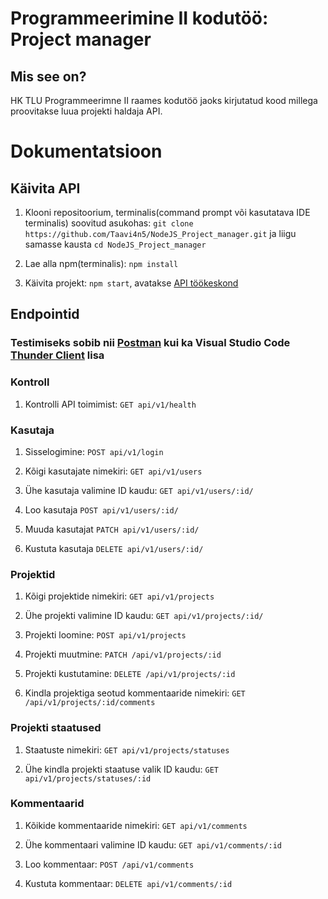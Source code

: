 #  Programmeerimine II kodutöö: Project manager
## Mis see on?

HK TLU Programmeerimne II raames kodutöö jaoks kirjutatud kood millega proovitakse luua projekti haldaja API.

# Dokumentatsioon

## Käivita API

1. Klooni repositoorium, terminalis(command prompt või kasutatava IDE terminalis) soovitud asukohas: ``` git clone https://github.com/Taavi4n5/NodeJS_Project_manager.git ``` ja liigu samasse kausta ``` cd NodeJS_Project_manager ```

2. Lae alla npm(terminalis): ``` npm install ```

3. Käivita projekt: ``` npm start ```, avatakse [API töökeskond](https://localhost:3000 "https://localhost:3000" )
## Endpointid

### Testimiseks sobib nii [Postman](https://www.postman.com/ "Postman") kui ka Visual Studio Code [Thunder Client](https://www.thunderclient.com/ "Thunder Client") lisa
### Kontroll 

1. Kontrolli API toimimist: ``` GET api/v1/health ```

### Kasutaja

1. Sisselogimine: ``` POST api/v1/login ```

2. Kõigi kasutajate nimekiri: ``` GET api/v1/users ```

3. Ühe kasutaja valimine ID kaudu: ``` GET api/v1/users/:id/ ```

4. Loo kasutaja ``` POST api/v1/users/:id/ ```

5. Muuda kasutajat ``` PATCH api/v1/users/:id/ ```

6. Kustuta kasutaja ``` DELETE api/v1/users/:id/ ```

### Projektid

1. Kõigi projektide nimekiri: ``` GET api/v1/projects ```

2. Ühe projekti valimine ID kaudu: ``` GET api/v1/projects/:id/ ```

3. Projekti loomine: ``` POST api/v1/projects ```

4. Projekti muutmine: ``` PATCH /api/v1/projects/:id ```

5. Projekti kustutamine: ``` DELETE /api/v1/projects/:id ```

6. Kindla projektiga seotud kommentaaride nimekiri: ``` GET /api/v1/projects/:id/comments ```

### Projekti staatused

1. Staatuste nimekiri: ``` GET api/v1/projects/statuses ```

2. Ühe kindla projekti staatuse valik ID kaudu: ``` GET api/v1/projects/statuses/:id ```

### Kommentaarid

1. Kõikide kommentaaride nimekiri: ``` GET api/v1/comments ```

2. Ühe kommentaari valimine ID kaudu: ``` GET api/v1/comments/:id ```

3. Loo kommentaar: ``` POST /api/v1/comments ```

4. Kustuta kommentaar: ``` DELETE api/v1/comments/:id ```